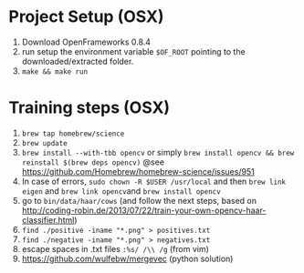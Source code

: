 # Project Setup (OSX)
1. Download OpenFrameworks 0.8.4
2. run setup the environment variable ```$OF_ROOT``` pointing to the downloaded/extracted folder.
3. ```make && make run```

# Training steps (OSX)
1. ```brew tap homebrew/science```
2. ```brew update```
3. ```brew install --with-tbb opencv``` or simply ```brew install opencv && brew reinstall $(brew deps opencv)```  @see https://github.com/Homebrew/homebrew-science/issues/951
4. In case of errors, ```sudo chown -R $USER /usr/local``` and then ```brew link eigen``` and ```brew link opencv```and ```brew install opencv```
5. go to ```bin/data/haar/cows``` (and follow the next steps, based on http://coding-robin.de/2013/07/22/train-your-own-opencv-haar-classifier.html)
6. ```find ./positive -iname "*.png" > positives.txt```
7. ```find ./negative -iname "*.png" > negatives.txt```
8. escape spaces in .txt files ```:%s/ /\\ /g``` (from vim)
10. https://github.com/wulfebw/mergevec (python solution)
